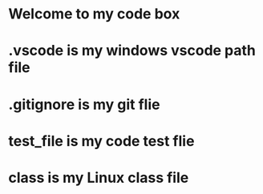 # Welcome to my code box

# .vscode is my windows vscode path file

# .gitignore is my git flie

# test_file is my code test flie

# class is my Linux class file
